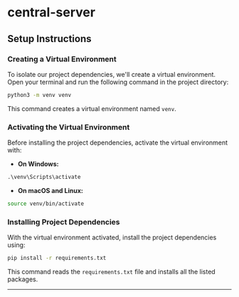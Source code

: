 # central-server


## Setup Instructions

### Creating a Virtual Environment

To isolate our project dependencies, we'll create a virtual environment. Open your terminal and run the following command in the project directory:

```bash
python3 -m venv venv
```

This command creates a virtual environment named `venv`. 

### Activating the Virtual Environment

Before installing the project dependencies, activate the virtual environment with:

- **On Windows:**

```cmd
.\venv\Scripts\activate
```

- **On macOS and Linux:**

```bash
source venv/bin/activate
```

### Installing Project Dependencies

With the virtual environment activated, install the project dependencies using:

```bash
pip install -r requirements.txt
```

This command reads the `requirements.txt` file and installs all the listed packages.

---
